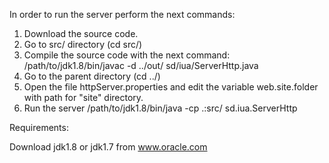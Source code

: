 In order to run the server perform the next commands:

1. Download the source code.
2. Go to src/ directory (cd src/)
3. Compile the source code with the next command:
    /path/to/jdk1.8/bin/javac -d ../out/ sd/iua/ServerHttp.java
4. Go to the parent directory (cd ../)
5. Open the file httpServer.properties and edit the variable web.site.folder with path for "site" directory.
6. Run the server
    /path/to/jdk1.8/bin/java -cp .:src/ sd.iua.ServerHttp

Requirements:

Download jdk1.8 or jdk1.7 from www.oracle.com